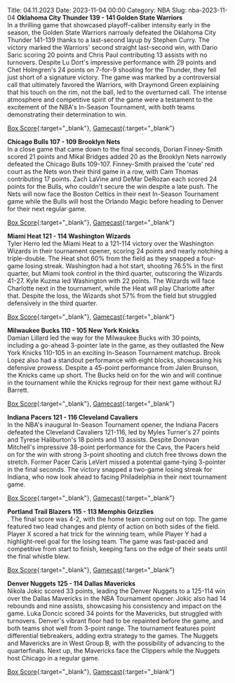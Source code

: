 Title: 04.11.2023
Date: 2023-11-04 00:00
Category: NBA 
Slug: nba-2023-11-04 
**Oklahoma City Thunder 139 - 141 Golden State Warriors**  
In a thrilling game that showcased playoff-caliber intensity early in the season, the Golden State Warriors narrowly defeated the Oklahoma City Thunder 141-139 thanks to a last-second layup by Stephen Curry. The victory marked the Warriors' second straight last-second win, with Dario Saric scoring 20 points and Chris Paul contributing 13 assists with no turnovers. Despite Lu Dort's impressive performance with 29 points and Chet Holmgren's 24 points on 7-for-9 shooting for the Thunder, they fell just short of a signature victory. The game was marked by a controversial call that ultimately favored the Warriors, with Draymond Green explaining that his touch on the rim, not the ball, led to the overturned call. The intense atmosphere and competitive spirit of the game were a testament to the excitement of the NBA's In-Season Tournament, with both teams demonstrating their determination to win. 

[Box Score](https://www.nba.com/game/gsw-vs-okc-0022300005/box-score){:target="_blank"}, [Gamecast](https://www.nba.com/game/gsw-vs-okc-0022300005){:target="_blank"}<br>

**Chicago Bulls 107 - 109 Brooklyn Nets**  
In a close game that came down to the final seconds, Dorian Finney-Smith scored 21 points and Mikal Bridges added 20 as the Brooklyn Nets narrowly defeated the Chicago Bulls 109-107. Finney-Smith praised the 'cute' red court as the Nets won their third game in a row, with Cam Thomas contributing 17 points. Zach LaVine and DeMar DeRozan each scored 24 points for the Bulls, who couldn't secure the win despite a late push. The Nets will now face the Boston Celtics in their next In-Season Tournament game while the Bulls will host the Orlando Magic before heading to Denver for their next regular game. 

[Box Score](https://www.nba.com/game/bkn-vs-chi-0022300004/box-score){:target="_blank"}, [Gamecast](https://www.nba.com/game/bkn-vs-chi-0022300004){:target="_blank"}<br>

**Miami Heat 121 - 114 Washington Wizards**  
Tyler Herro led the Miami Heat to a 121-114 victory over the Washington Wizards in their tournament opener, scoring 24 points and nearly notching a triple-double. The Heat shot 60% from the field as they snapped a four-game losing streak. Washington had a hot start, shooting 76.5% in the first quarter, but Miami took control in the third quarter, outscoring the Wizards 41-27. Kyle Kuzma led Washington with 22 points. The Wizards will face Charlotte next in the tournament, while the Heat will play Charlotte after that. Despite the loss, the Wizards shot 57% from the field but struggled defensively in the third quarter. 

[Box Score](https://www.nba.com/game/was-vs-mia-0022300003/box-score){:target="_blank"}, [Gamecast](https://www.nba.com/game/was-vs-mia-0022300003){:target="_blank"}<br>

**Milwaukee Bucks 110 - 105 New York Knicks**  
Damian Lillard led the way for the Milwaukee Bucks with 30 points, including a go-ahead 3-pointer late in the game, as they outlasted the New York Knicks 110-105 in an exciting In-Season Tournament matchup. Brook Lopez also had a standout performance with eight blocks, showcasing his defensive prowess. Despite a 45-point performance from Jalen Brunson, the Knicks came up short. The Bucks held on for the win and will continue in the tournament while the Knicks regroup for their next game without RJ Barrett. 

[Box Score](https://www.nba.com/game/nyk-vs-mil-0022300002/box-score){:target="_blank"}, [Gamecast](https://www.nba.com/game/nyk-vs-mil-0022300002){:target="_blank"}<br>

**Indiana Pacers 121 - 116 Cleveland Cavaliers**  
In the NBA's inaugural In-Season Tournament opener, the Indiana Pacers defeated the Cleveland Cavaliers 121-116, led by Myles Turner's 27 points and Tyrese Haliburton's 18 points and 13 assists. Despite Donovan Mitchell's impressive 38-point performance for the Cavs, the Pacers held on for the win with strong 3-point shooting and clutch free throws down the stretch. Former Pacer Caris LeVert missed a potential game-tying 3-pointer in the final seconds. The victory snapped a two-game losing streak for Indiana, who now look ahead to facing Philadelphia in their next tournament game. 

[Box Score](https://www.nba.com/game/cle-vs-ind-0022300001/box-score){:target="_blank"}, [Gamecast](https://www.nba.com/game/cle-vs-ind-0022300001){:target="_blank"}<br>

**Portland Trail Blazers 115 - 113 Memphis Grizzlies**  
. The final score was 4-2, with the home team coming out on top. The game featured two lead changes and plenty of action on both sides of the field. Player X scored a hat trick for the winning team, while Player Y had a highlight-reel goal for the losing team. The game was fast-paced and competitive from start to finish, keeping fans on the edge of their seats until the final whistle blew. 

[Box Score](https://www.nba.com/game/mem-vs-por-0022300007/box-score){:target="_blank"}, [Gamecast](https://www.nba.com/game/mem-vs-por-0022300007){:target="_blank"}<br>

**Denver Nuggets 125 - 114 Dallas Mavericks**  
Nikola Jokic scored 33 points, leading the Denver Nuggets to a 125-114 win over the Dallas Mavericks in the NBA Tournament opener. Jokic also had 14 rebounds and nine assists, showcasing his consistency and impact on the game. Luka Doncic scored 34 points for the Mavericks, but struggled with turnovers. Denver's vibrant floor had to be repainted before the game, and both teams shot well from 3-point range. The tournament features point differential tiebreakers, adding extra strategy to the games. The Nuggets and Mavericks are in West Group B, with the possibility of advancing to the quarterfinals. Next up, the Mavericks face the Clippers while the Nuggets host Chicago in a regular game. 

[Box Score](https://www.nba.com/game/dal-vs-den-0022300006/box-score){:target="_blank"}, [Gamecast](https://www.nba.com/game/dal-vs-den-0022300006){:target="_blank"}<br>

